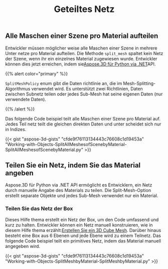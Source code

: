 ﻿---
title: Geteiltes Netz
type: docs
weight: 100
url: /de/python-net/split-mesh/
description: Entwickler müssen möglicher weise alle Maschen einer Szene in mehrere Unter netze pro Material aufteilen. Die SplitMesh-Methode teilt kein Netz der Szene auf, wenn ihr ein einzelnes Material zugewiesen wurde. Entwickler können dies jetzt erreichen, indem sie Aspose.3D für Python via .NET API verwenden.
---
## **Alle Maschen einer Szene pro Material aufteilen**
Entwickler müssen möglicher weise alle Maschen einer Szene in mehrere Unter netze pro Material aufteilen. Die Methode `split_mesh` spaltet kein Netz der Szene, wenn ihr ein einzelnes Material zugewiesen wurde. Entwickler können dies jetzt erreichen, indem sie[Aspose.3D für Python via .NET](https://products.aspose.com/3d/python-net/)API.

{{% alert color="primary" %}}

`SplitMeshPolicy` enum gibt die Daten richtlinie an, die im Mesh-Splitting-Algorithmus verwendet wird. Es unterstützt zwei Richtlinien, Daten zwischen Subnetz teilen oder jedes Sub-Mesh hat seine eigenen Daten (nur verwendete Daten).

{{% /alert %}}

Das folgende Code beispiel teilt alle Maschen einer Szene pro Material auf. Jedes Teil netz teilt die gleichen direkten Daten und unter scheidet sich nur in Indizes.

{{< gist "aspose-3d-gists" "cfde9f76113134443c76608c1d19453a" "Working-with-Objects-SplitAllMeshesofScenebyMaterial-SplitAllMeshesofScenebyMaterial.py" >}}
## **Teilen Sie ein Netz, indem Sie das Material angeben**
Aspose.3D für Python via .NET API ermöglicht es Entwicklern, ein Netz durch manuelle Angabe des Materials zu teilen. Die Split-Mesh-Option erstellt separate Objekte und jedes Sub-Mesh verwendet nur ein Material.
### **Teilen Sie das Netz der Box**
Dieses Hilfe thema erstellt ein Netz der Box, um den Code umfassend und kurz zu halten. Entwickler können ein Netz manuell konstruieren, wie in diesem Hilfe thema erzählt:[Erstellen Sie ein 3D Cube Mesh](/3d/de/python-net/create-3d-mesh-and-scene/). Darüber hinaus besteht eine Box aus 6 Ebenen und jede Ebene wird zu einem Teilnetz. Das folgende Code beispiel teilt ein primitives Netz, indem das Material manuell angegeben wird.

{{< gist "aspose-3d-gists" "cfde9f76113134443c76608c1d19453a" "Working-with-Objects-SplitMeshbyMaterial-SplitMeshbyMaterial.py" >}}
